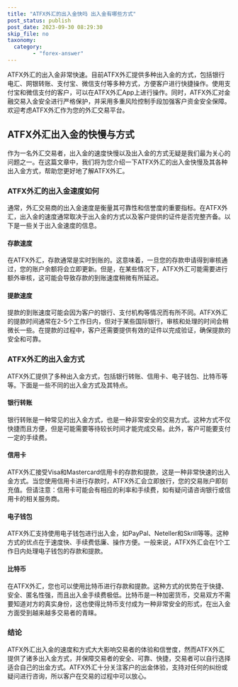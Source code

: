 ```yaml
---
title: "ATFX外汇的出入金快吗 出入金有哪些方式"
post_status: publish
post_date: 2023-09-30 08:29:30
skip_file: no
taxonomy:
  category:
        - "forex-answer"
---
```


ATFX外汇的出入金非常快速。目前ATFX外汇提供多种出入金的方式，包括银行电汇、网银转账、支付宝、微信支付等多种方式，方便客户进行快捷操作。使用支付宝和微信支付的客户，可以在ATFX外汇App上进行操作。同时，ATFX外汇对金融交易入金安全进行严格保护，并采用多重风险控制手段加强客户资金安全保障。欢迎考虑ATFX外汇作为您的外汇交易平台。

## ATFX外汇出入金的快慢与方式

作为一名外汇交易者，出入金的速度快慢以及出入金的方式无疑是我们最为关心的问题之一。在这篇文章中，我们将为您介绍一下ATFX外汇的出入金快慢及其各种出入金方式，帮助您更好地了解ATFX外汇。

### ATFX外汇的出入金速度如何

通常，外汇交易商的出入金速度是衡量其可靠性和信誉度的重要指标。在ATFX外汇，出入金的速度通常取决于出入金的方式以及客户提供的证件是否完整齐备。以下是一些关于出入金速度的信息。

#### 存款速度

在ATFX外汇，存款通常是实时到账的。这意味着，一旦您的存款申请得到审核通过，您的账户余额将会立即更新。但是，在某些情况下，ATFX外汇可能需要进行额外审核，这可能会导致存款的到账速度稍微有所延迟。

#### 提款速度

提款的到账速度可能会因为客户的银行、支付机构等情况而有所不同。ATFX外汇的提款时间通常在2-5个工作日内，但对于某些国际银行，审核和处理的时间会稍微长一些。在提款的过程中，客户还需要提供有效的证件以完成验证，确保提款的安全和可靠。

### ATFX外汇的出入金方式

ATFX外汇提供了多种出入金方式，包括银行转账、信用卡、电子钱包、比特币等等。下面是一些不同的出入金方式及其特点。

#### 银行转账

银行转账是一种常见的出入金方式，也是一种非常安全的交易方式。这种方式不仅快捷而且方便，但是可能需要等待较长时间才能完成交易。此外，客户可能要支付一定的手续费。

#### 信用卡

ATFX外汇接受Visa和Mastercard信用卡的存款和提款，这是一种非常快速的出入金方式。当您使用信用卡进行存款时，ATFX外汇会立即放行，您的交易账户即刻充值。但请注意：信用卡可能会有相应的利率和手续费，如有疑问请咨询银行或信用卡的相关服务商。

#### 电子钱包

ATFX外汇支持使用电子钱包进行出入金，如PayPal、Neteller和Skrill等等。这种方式的优点在于速度快、手续费低廉、操作方便。一般来说，ATFX外汇会在1个工作日内处理电子钱包的存款和提款。

#### 比特币

在ATFX外汇，您也可以使用比特币进行存款和提款。这种方式的优势在于快捷、安全、匿名性强，而且出入金手续费极低。比特币是一种加密货币，交易双方不需要知道对方的真实身份，这也使得比特币支付成为一种非常安全的形式，在出入金方面受到越来越多交易者的青睐。

### 结论

ATFX外汇出入金的速度和方式大大影响交易者的体验和信誉度，然而ATFX外汇提供了诸多出入金方式，并保障交易者的安全、可靠、快捷，交易者可以自行选择适合自己的出金方式。ATFX外汇十分关注客户的出金体验，支持对任何的纠纷或疑问进行咨询，所以客户在交易的过程中可以放心。 
